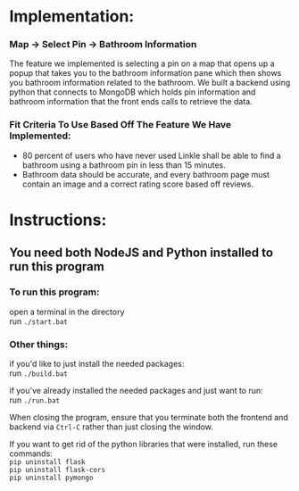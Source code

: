 # Implementation:

### Map -> Select Pin -> Bathroom Information

The feature we implemented is selecting a pin on a map that 
opens up a popup that takes you to the bathroom information pane 
which then shows you bathroom information related to the bathroom. 
We built a backend using python that connects to MongoDB which holds
pin information and bathroom information that the front ends calls to 
retrieve the data. 

### Fit Criteria To Use Based Off The Feature We Have Implemented: 
- 80 percent of users who have never used Linkle shall be able to find a bathroom using a bathroom pin in less than 15 minutes.
- Bathroom data should be accurate, and every bathroom page must contain an image and a correct rating score based off reviews.




# Instructions:  

## You need both NodeJS and Python installed to run this program  


### To run this program:  
open a terminal in the directory  
run `./start.bat`  


### Other things:  
if you'd like to just install the needed packages:  
run `./build.bat`  

if you've already installed the needed packages and just want to run:  
run `./run.bat`  

When closing the program, ensure that you terminate both the frontend and backend via `Ctrl-C` rather than just closing the window.  

If you want to get rid of the python libraries that were installed, run these commands:  
`pip uninstall flask`  
`pip uninstall flask-cors`  
`pip uninstall pymongo`